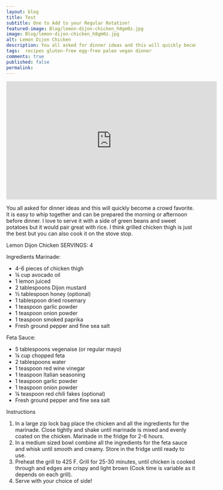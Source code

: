 ```yaml
---
layout: blog
title: Test
subtitle: One to Add to your Regular Rotation!
featured-image: Blog/lemon-dijon-chicken_h8gm0z.jpg
image: Blog/lemon-dijon-chicken_h8gm0z.jpg
alt: Lemon Dijon Chicken
description: You all asked for dinner ideas and this will quickly become a crowd favorite. It is easy to whip together and can be prepared the morning or afternoon before dinner. I love to serve it with a side of green beans and sweet potatoes but it would pair great with rice.
tags:  recipes gluten-free egg-free paleo vegan dinner
comments: true
published: false
permalink:
---
```


<iframe width="560" height="315" src="https://www.youtube.com/embed/BvCzjGSuHgo" frameborder="0" allow="accelerometer; autoplay; encrypted-media; gyroscope; picture-in-picture" allowfullscreen></iframe>

You all asked for dinner ideas and this will quickly become a crowd favorite. It is easy to whip together and can be prepared the morning or afternoon before dinner. I love to serve it with a side of green beans and sweet potatoes but it would pair great with rice. I think grilled chicken thigh is just the best but you can also cook it on the stove stop.

Lemon Dijon Chicken
SERVINGS: 4

Ingredients
Marinade:
* 4-6 pieces of chicken thigh
* ¼ cup avocado oil
* 1 lemon juiced
* 2 tablespoons Dijon mustard
* ½ tablespoon honey (optional)
* 1 tablespoon dried rosemary
* 1 teaspoon garlic powder
* 1 teaspoon onion powder
* 1 teaspoon smoked paprika
* Fresh ground pepper and fine sea salt

Feta Sauce:
* 5 tablespoons vegenaise (or regular mayo)
* ¼ cup chopped feta
* 2 tablespoons water
* 1 teaspoon red wine vinegar
* 1 teaspoon Italian seasoning
* 1 teaspoon garlic powder
* 1 teaspoon onion powder
* ¼ teaspoon red chili fakes (optional)
* Fresh ground pepper and fine sea salt

Instructions
1. In a large zip lock bag place the chicken and all the ingredients for the marinade. Close tightly and shake until marinade is mixed and evenly coated on the chicken. Marinade in the fridge for 2-6 hours.
2. In a medium sized bowl combine all the ingredients for the feta sauce and whisk until smooth and creamy. Store in the fridge until ready to use.
3. Preheat the grill to 425 F. Grill for 25-30 minutes, until chicken is cooked through and edges are crispy and light brown (Cook time is variable as it depends on each grill).
4. Serve with your choice of side!
